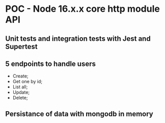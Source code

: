 # POC - Node 16.x.x core http module API

## Unit tests and integration tests with Jest and Supertest

## 5 endpoints to handle users

- Create;
- Get one by id;
- List all;
- Update;
- Delete;

## Persistance of data with mongodb in memory
